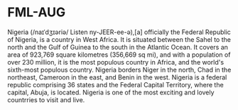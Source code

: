 # FML-AUG
Nigeria (/naɪˈdʒɪəriə/ Listen ny-JEER-ee-ə),[a] officially the Federal Republic of Nigeria, is a country in West Africa. It is situated between the Sahel to the north and the Gulf of Guinea to the south in the Atlantic Ocean. It covers an area of 923,769 square kilometres (356,669 sq mi), and with a population of over 230 million, it is the most populous country in Africa, and the world's sixth-most populous country. Nigeria borders Niger in the north, Chad in the northeast, Cameroon in the east, and Benin in the west. Nigeria is a federal republic comprising 36 states and the Federal Capital Territory, where the capital, Abuja, is located. 
Nigeria is one of the most exciting and lovely countrries to visit and live.